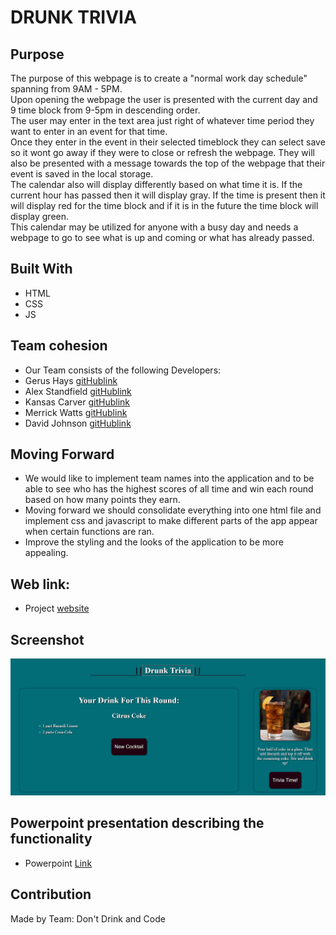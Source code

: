 # DRUNK TRIVIA
## Purpose
The purpose of this webpage is to create a "normal work day schedule" spanning from 9AM - 5PM. </br>
Upon opening the webpage the user is presented with the current day and 9 time block from 9-5pm in descending order. </br>
The user may enter in the text area just right of whatever time period they want to enter in an event for that time. </br>
Once they enter in the event in their selected timeblock they can select save so it wont go away if they were to close or refresh the webpage. 
They will also be presented with a message towards the top of the webpage that their event is saved in the local storage. </br>
The calendar also will display differently based on what time it is. If the current hour has passed then it will display gray. 
If the time is present then it will display red for the time block and if it is in the future the time block will display green. </br>
This calendar may be utilized for anyone with a busy day and needs a webpage to go to see what is up and coming or what has already passed.
## Built With
* HTML
* CSS
* JS

## Team cohesion
- Our Team consists of the following Developers:
- Gerus Hays [gitHublink](https://github.com/GerusHays)
- Alex Standfield [gitHublink](https://github.com/AlexStandfield)
- Kansas Carver [gitHublink](https://github.com/khcarver1)
- Merrick Watts [gitHublink](https://github.com/merrickwatts)
- David Johnson [gitHublink](https://github.com/GodofLuck00)

## Moving Forward
- We would like to implement team names into the application and to be able to see who has the highest scores of all time and win each round based on how many points they earn.
- Moving forward we should consolidate everything into one html file and implement css and javascript to make different parts of the app appear when certain functions are ran.
- Improve the styling and the looks of the application to be more appealing. 

## Web link:
- Project [website](https://gerushays.github.io/Drunk-Trivia/)

## Screenshot
![Drunk-Trivia-screenshot](./assets/images/Drunk-Trivia-Screenshot.PNG)

## Powerpoint presentation describing the functionality
- Powerpoint [Link](https://docs.google.com/presentation/d/1-vZhp8ny7cAzyYAQ26ZL42vkJ87YG0jq/edit?usp=sharing&ouid=112282532490369923408&rtpof=true&sd=true)

## Contribution
Made by Team: Don't Drink and Code
